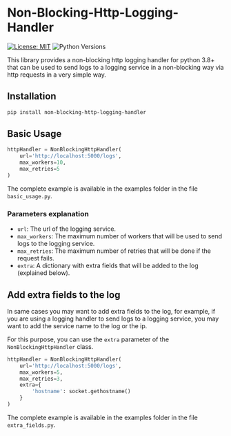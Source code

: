 # Non-Blocking-Http-Logging-Handler


[![License: MIT](https://img.shields.io/badge/License-MIT-yellow.svg)](https://opensource.org/licenses/MIT)
![Python Versions](https://img.shields.io/badge/Python-3.8%20%7C%203.9%20%7C%203.10%20%7C%203.11-blue)

This library provides a non-blocking http logging handler for python 3.8+ that can be used to send logs to a logging 
service in a non-blocking way via http requests in a very simple way.

## Installation

```bash
pip install non-blocking-http-logging-handler
```

## Basic Usage

```python
httpHandler = NonBlockingHttpHandler(
    url='http://localhost:5000/logs',
    max_workers=10,
    max_retries=5
)

```

The complete example is available in the examples folder in the file `basic_usage.py`.

### Parameters explanation

- `url`: The url of the logging service.
- `max_workers`: The maximum number of workers that will be used to send logs to the logging service.
- `max_retries`: The maximum number of retries that will be done if the request fails.
- `extra`: A dictionary with extra fields that will be added to the log (explained below).

## Add extra fields to the log

In same cases you may want to add extra fields to the log, for example, 
if you are using a logging handler to send logs to a logging service, 
you may want to add the service name to the log or the ip.

For this purpose, you can use the `extra` parameter of the `NonBlockingHttpHandler` class.

```python
httpHandler = NonBlockingHttpHandler(
    url='http://localhost:5000/logs',
    max_workers=5,
    max_retries=3,
    extra={
        'hostname': socket.gethostname()
    }
)
```

The complete example is available in the examples folder in the file `extra_fields.py`.



